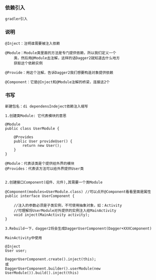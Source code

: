 ### 依赖引入

    gradler引入
    
### 说明

    @Inject：注明谁需要被注入依赖
    
    @Module：Module类里面的方法是专门提供依赖，所以我们定义一个
        类，然后用@Module去注解，这样的话Dagger2就知道去什么地方
        获取这个依赖实例
        
    @Provide：用这个注解，告诉Dagger2我们想要构造对象提供依赖
    
    @Component：它是@Inject和@Module注解的桥梁，连接这2个
    
    
### 书写
    新建包名：di dependensIndeject依赖注入缩写

    1.创建类Module: 它代表模块的意思
    
    @Module
    public class UserModule {
    
        @Provides
        public User provideUser() {
            return new User();
        }
    }
    
    @Module：代表该类是个提供给外界的模块
    @Provides：代表该方法可以给外界提供User类
    

    2.创建接口Component(组件、元件),其需要一个类Module

    @Component(modules=UserModule.class) //可以点开@Component看看里面是属性
    public interface UserComponent {
        
        //注入的参数必须是子类实例，不可使用抽象对象，如：Activity
        //可理解将UserModule对外提供的实例注入给MainActivity
        void inject(MainActivity activity);
    }
    
    3.Rebuild一下，dagger2将会生成DaggerUserComponent(Dagger+XXXComponent)
    
    MainActivity中使用
    
    @Inject
    User user;
    
    DaggerUserComponent.create().inject(this);
    或
    DaggerUserComponent.builder().userModule(new UserModule()).build().inject(this)
        

        
    